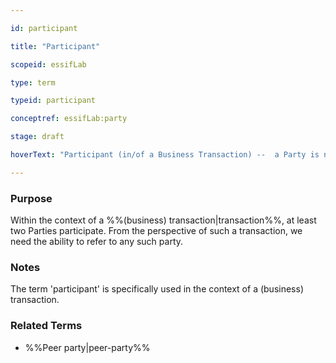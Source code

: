 ```yaml
---

id: participant

title: "Participant"

scopeid: essifLab

type: term

typeid: participant

conceptref: essifLab:party

stage: draft

hoverText: "Participant (in/of a Business Transaction) --  a Party is negotiating (or has negotiated) a Business Transaction Agreement."

---
```




### Purpose

<!--State the purpose(s) for which it is necessary (or at least: desirable) to define <New Term>.-->

Within the context of a %%(business) transaction|transaction%%, at least two Parties participate. From the perspective of such a transaction, we need the ability to refer to any such party.



### Notes

<!--Usually, the meaning of a term will not be _exactly_ the same as that of the concept to which it refers. Often, there are slight differences in meaning, or the term may emphasize specific characteristics of the concept, so as to accommodate specific needs of the scope in which it is defined. Please describe such deviations/emphasized characteristics in this section, and which needs that helps accommodate.-->

The term 'participant' is specifically used in the context of a (business) transaction.



### Related Terms

- %%Peer party|peer-party%%